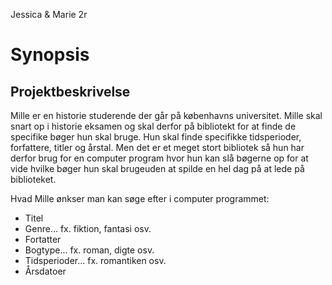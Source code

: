 Jessica & Marie 2r
# Synopsis
## Projektbeskrivelse 
 Mille er en historie studerende der går på københavns universitet. Mille skal snart op i historie eksamen og skal derfor på bibliotekt for at finde de specifike bøger hun skal bruge. Hun skal finde specifikke tidsperioder, forfattere, titler og årstal. Men det er et meget stort bibliotek så hun har derfor brug for en computer program hvor hun kan slå bøgerne op for at vide hvilke bøger hun skal brugeuden at spilde en hel dag på at lede på biblioteket.

 Hvad Mille ønkser man kan søge efter i computer programmet:
* Titel
* Genre... fx. fiktion, fantasi osv.
* Fortatter
* Bogtype... fx. roman, digte osv.
* Tidsperioder... fx. romantiken osv.
* Årsdatoer 